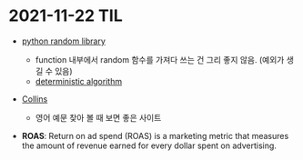 # 2021-11-22 TIL

- [python random library](https://docs.python.org/3/library/random.html#examples)
  - function 내부에서 random 함수를 가져다 쓰는 건 그리 좋지 않음. (예외가 생길 수 있음)
  - [deterministic algorithm](https://en.wikipedia.org/wiki/Deterministic_algorithm#:~:text=In%20computer%20science%2C%20a%20deterministic,the%20same%20sequence%20of%20states.)

- [Collins](https://www.collinsdictionary.com/dictionary/english/full-meal)
  - 영어 예문 찾아 볼 때 보면 좋은 사이트
  
- **ROAS**: Return on ad spend (ROAS) is a marketing metric that measures the amount of revenue earned for every dollar spent on advertising.
